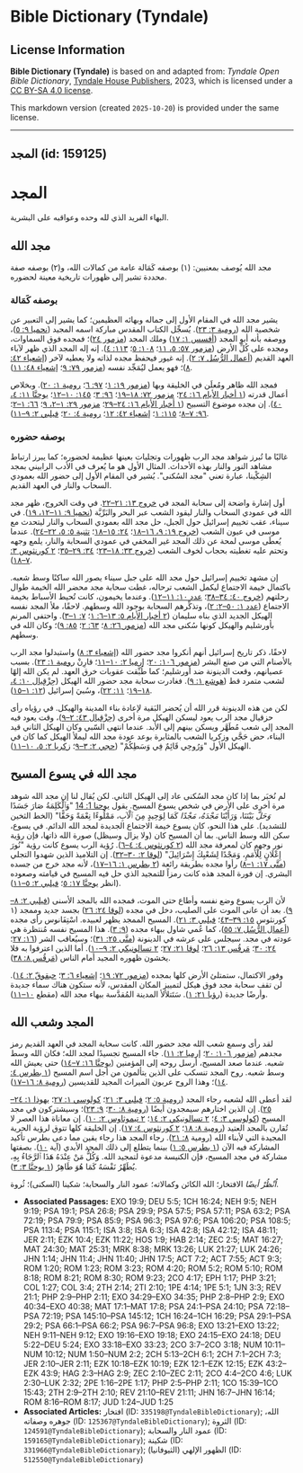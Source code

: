 # Bible Dictionary (Tyndale)

## License Information

**Bible Dictionary (Tyndale)** is based on and adapted from: _Tyndale Open Bible Dictionary_, [Tyndale House Publishers](https://tyndaleopenresources.com/), 2023, which is licensed under a [CC BY-SA 4.0 license](https://creativecommons.org/licenses/by-sa/4.0/legalcode.en).

This markdown version (created `2025-10-20`) is provided under the same license.



--------------------------------

## المجد (id: 159125)

المجد
=====

البهاء الفريد الذي لله وحده وعواقبه على البشرية.

مجد الله
--------

مجد الله يُوصف بمعنيين: (١) بوصفه كَمَالة عامة من كمالات الله، و(٢) بوصفه صفة محددة تشير إلى ظهورات تاريخية معينة لحضوره.

### بوصفه كَمَالة

يشير مجد الله في المقام الأول إلى جماله وبهائه العظيمين؛ كما يشير إلى التعبير عن شخصية الله ([رومية ٣: ٢٣](https://ref.ly/Rom3:23)). يُسجِّل الكتاب المقدس مباركة اسمه المجيد ([نحميا ٩: ٥](https://ref.ly/Neh9:5))، ووصفه بأنه أبو المجد ([أفسس ١: ١٧](https://ref.ly/Eph1:17)) وملك المجد ([مزمور ٢٤](https://ref.ly/Ps24:1-Ps24:10))؛ فمجده فوق السماوات، ومجده على كُلِّ الأرض ([مزمور ٥٧: ٥، ١١](https://ref.ly/Ps57:5)؛ [١٠٨: ٥](https://ref.ly/Ps108:5)؛ [١١٣: ٤](https://ref.ly/Ps113:4)). إنه إله المجد الذي ظهر لآباء العهد القديم ([أعمال الرُّسُل ٧: ٢](https://ref.ly/Acts7:2)). إنه غيور فيحفظ مجده لذاته ولا يعطيه لآخر ([إشعياء ٤٢: ٨](https://ref.ly/Isa42:8))؛ فهو يعمل ليُمَجِّد نفسه ([مزمور ٧٩: ٩](https://ref.ly/Ps79:9)؛ [إشعياء ٤٨: ١١](https://ref.ly/Isa48:11)).

فمجد الله ظاهر ومُعلَن في الخليقة وبها ([مزمور ١٩: ١](https://ref.ly/Ps19:1)؛ [٩٧: ٦](https://ref.ly/Ps97:6)؛ [رومية ١: ٢٠](https://ref.ly/Rom1:20)). وبخلاص أعمال قدرته ([١ أخبار الأيام ١٦: ٢٤](https://ref.ly/1Chr16:24)؛ [مزمور ٧٢: ١٨–١٩](https://ref.ly/Ps72:18-Ps72:19)؛ [٩٦: ٣](https://ref.ly/Ps96:3)؛ [١٤٥: ١٠–١٢](https://ref.ly/Ps145:10-Ps145:12)؛ [يوحنَّا ١١: ٤، ٤٠](https://ref.ly/John11:4)). إن مجده موضوع التسبيح ([١ أخبار الأيام ١٦: ٢٤–٢٩](https://ref.ly/1Chr16:24-1Chr16:29)؛ [مزمور ٢٩: ١–٢، ٩](https://ref.ly/Ps29:1-Ps29:2)؛ [٦٦: ١–٢](https://ref.ly/Ps66:1-Ps66:2)؛ [٩٦: ٧–٨](https://ref.ly/Ps96:7-Ps96:8)؛ [١١٥: ١](https://ref.ly/Ps115:1)؛ [إشعياء ٤٢: ١٢](https://ref.ly/Isa42:12)؛ [رومية ٤: ٢٠](https://ref.ly/Rom4:20)؛ [فيلبي ٢: ٩–١١](https://ref.ly/Phil2:9-Phil2:11)).

### بوصفه حضوره

غالبًا ما تُبرز شواهد مجد الرب ظهورات وتجليات بعينها عظيمة لحضوره؛ كما يبرز ارتباط مشاهد النور والنار بهذه الأحداث. المثال الأول هو ما يُعرف في الأدب الرابيني بمجد الشِكْينا، عبارة تعني "مجد السُكنى". يُشير في المقام الأول إلى حضور الله بعمودي السحاب والنار في العهد القديم.

أول إشارة واضحة إلى سحابة المجد في [خروج ١٣: ٢١–٢٢](https://ref.ly/Exod13:21-Exod13:22). في وقت الخروج، ظهر مجد الله في عمودي السحاب والنار ليقود الشعب عبر البحر والبَرِّيَّة ([نحميا ٩: ١١–١٢، ١٩](https://ref.ly/Neh9:11-Neh9:12)). في سيناء، عقب تخييم إسرائيل حول الجبل، حل مجد الله بعمودي السحاب والنار ليتحدث مع موسى في عيون الشعب ([خروج ١٩: ٩، ١٦–١٨](https://ref.ly/Exod19:9)؛ [٢٤: ١٥–١٨](https://ref.ly/Exod24:15-Exod24:18)؛ [تثنية ٥: ٥، ٢٢–٢٤](https://ref.ly/Deut5:5)). عندما يُعطَى موسى لمحة عن ذلك المجد غير المخفي في عمودي السحابة والنار، يلمع وجهه وتحتم عليه تغطيته بحجاب لخوف الشعب ([خروج ٣٣: ١٨–٢٣](https://ref.ly/Exod33:18-Exod33:23)؛ [٣٤: ٢٩–٣٥](https://ref.ly/Exod34:29-Exod34:35)؛ [٢ كورنثوس ٣: ٧–١٨](https://ref.ly/2Cor3:7-2Cor3:18)).

إن مشهد تخييم إسرائيل حول مجد الله على جبل سيناء يصور الله ساكنًا وسط شعبه. باكتمال خيمة الاجتماع ليكمل الشعب ترحاله، غطت سحابة مجد محضر الله الخيمة طوال رحلتهم ([خروج ٤٠: ٣٤–٣٨](https://ref.ly/Exod40:34-Exod40:38)؛ [عدد ١٠: ١١–١٢](https://ref.ly/Num10:11-Num10:12)). وعندما يخيمون، كانت تُحيط الأسباط بخيمة الاجتماع ([عدد ١: ٥٠–٢: ٢](https://ref.ly/Num1:50-Num2:2))، وتذكِّرهم السحابة بوجود الله وسطهم. لاحقًا، ملأ المجد نفسه الهيكل الجديد الذي بناه سليمان ([٢ أخبار الأيام ٥: ١٣–٦: ١](https://ref.ly/2Chr5:13-2Chr6:1)؛ [٧: ١–٣](https://ref.ly/2Chr7:1-2Chr7:3)). واحتفى المرنم بأورشليم والهيكل كونها سُكنى مجد الله ([مزمور ٢٦: ٨](https://ref.ly/Ps26:8)؛ [٦٣: ٢](https://ref.ly/Ps63:2)؛ [٨٥: ٩](https://ref.ly/Ps85:9))؛ وكان الله في وسطهم.

لاحقًا، ذكر تاريخ إسرائيل أنهم أنكروا مجد حضور الله ([إشعياء ٣: ٨](https://ref.ly/Isa3:8)) واستبدلوا مجد الرب بالأصنام التي من صنع البشر ([مزمور ١٠٦: ٢٠](https://ref.ly/Ps106:20)؛ [إرميا ٢: ١٠–١١](https://ref.ly/Jer2:10-Jer2:11)؛ قارِنْ [رومية ١: ٢٣](https://ref.ly/Rom1:23)). بسبب عصيانهم، وقعت الدينونة ضد أورشليم؛ كما طُبِّقت عقوبات خرق العهد. لم يكن الله إلهًا لشعب متمرد قط ([هوشع ١: ٩](https://ref.ly/Hos1:9)). فغادرت سحابة مجد حضور الله الهيكل ([حِزْقِيال ١٠: ٤، ١٨–١٩](https://ref.ly/Ezek10:4)؛ [١١: ٢٢](https://ref.ly/Ezek11:22))، وسُبيَ إسرائيل ([١٢: ١–١٥](https://ref.ly/Ezek12:1-Ezek12:15)).

لكن من هذه الدينونة قرر الله أن يُحضر البَقية لإعادة بناء المدينة والهيكل. في رؤياه رأى حزقيال مجد الرب يعود ليسكن الهيكل مرة أخرى ([حِزْقِيال ٤٣: ٢–٩](https://ref.ly/Ezek43:2-Ezek43:9))، وقت يعود فيه المجد إلى شعب مُطَهَّر ويسكن بينهم إلى الأبد. عندما انتهى السّبي وكان الهيكل الثاني قيد البناء، حض حَجَّي وزكريا الشعب بالمثابرة بوعد عودة مجد الله ليملأ الهيكل كما كان في الهيكل الأول "وَرُوحِي قَائِمٌ فِي وَسَطِكُمْ" ([حجي ٢: ٣–٩](https://ref.ly/Hag2:3-Hag2:9)؛ [زكريا ٢: ٥، ١٠–١١](https://ref.ly/Zech2:5)).

مجد الله في يسوع المسيح
-----------------------

لم نُخبَر بما إذا كان مجد السُكنى عاد إلى الهيكل الثاني. لكن يُقال لنا إن مجد الله شوهد مرة أخرى على الأرض في شخص يسوع المسيح. يقول [يوحنا 1: 14](https://ref.ly/John1:14) "وَٱلْكَلِمَةُ صَارَ جَسَدًا *وَحَلَّ* بَيْنَنَا، وَرَأَيْنَا *مَجْدَهُ، مَجْدًا* كَمَا لِوَحِيدٍ مِنَ ٱلْآبِ، مَمْلُوءًا نِعْمَةً وَحَقًّا" (الخط الثخين للتشديد). على هذا النحو، كان يسوع خيمة الاجتماع الجديدة لمجد الله الدائم. في يسوع، سكن الله وسط الناس. بما أن المسيح كان (ولا يزال وسيظل) صورة الله ذاتها، فإن رؤية نور وجهه كان لمعرفة مجد الله ([٢ كورنثوس ٤: ٤–٦](https://ref.ly/2Cor4:4-2Cor4:6)). رُؤية الرب يسوع كانت رؤية "نُورَ إِعْلَانٍ لِلْأُمَمِ، وَمَجْدًا لِشَعْبِكَ إِسْرَائِيلَ" ([لوقا ٢: ٣٠–٣٢](https://ref.ly/Luke2:30-Luke2:32)). إن التلاميذ الذين شهدوا التجلي ([متَّى ١٧: ١–٨](https://ref.ly/Matt17:1-Matt17:8)) رأوا مجده بطريقة رائعة ([٢ بطرس ١: ١٦–١٧](https://ref.ly/2Pet1:16-2Pet1:17))، لأنه مجد خرج من جسده البشري. إن فورة المجد هذه كانت رمزاً للتمجيد الذي حل فيه المسيح في قيامته وصعوده (انظر [يوحنَّا ١٧: ٥](https://ref.ly/John17:5)؛ [فيلبي ٢: ٥–١١](https://ref.ly/Phil2:5-Phil2:11)).

لأن الرب يسوع وضع نفسه وأطاع حتى الموت، فمجده الله بالمجد الأسنى ([فيلبي ٢: ٨–٩](https://ref.ly/Phil2:8-Phil2:9)). بعد أن عانى الموت على الصليب، دخل في مجده ([لوقا ٢٤: ٢٦](https://ref.ly/Luke24:26)) بجسد جديد وممجد (١ كورنثوس [١٥: ٣٩–٤٣](https://ref.ly/1Cor15:39-1Cor15:43)؛ [فيلبي ٣: ٢١](https://ref.ly/Phil3:21)). المسيح الممجد يظهر لعبيده. اسْتِفَانوس رأى مجده ([أعمال الرُّسُل ٧: ٥٥](https://ref.ly/Acts7:55))، كما عُمي شاول ببهاء مجده ([٩: ٣](https://ref.ly/Acts9:3)). هذا المسيح نفسه مُنتظرة هي عودته في مجد. سيجلس على عرشه في الدينونة ([متَّى ٢٥: ٣١](https://ref.ly/Matt25:31))؛ وسيُعاقب الشر ([١٦: ٢٧](https://ref.ly/Matt16:27)؛ [٢٤: ٣٠](https://ref.ly/Matt24:30)؛ [مَرقُس ١٣: ٢٦](https://ref.ly/Mark13:26)؛ [لوقا ٢١: ٢٧](https://ref.ly/Luke21:27)؛ [٢ تسالونيكي ٢: ٩–١٠](https://ref.ly/2Thess2:9-2Thess2:10)). أما الذين اعترفوا به فلا يخشون ظهوره المجيد أمام الناس ([مَرقُس ٨: ٣٨](https://ref.ly/Mark8:38)).

وفور الاكتمال، ستمتلئ الأرض كلها بمجده ([مزمور ٧٢: ١٩](https://ref.ly/Ps72:19)؛ [إشعياء ٦: ٣](https://ref.ly/Isa6:3)؛ [حبقوقّ ٢: ١٤](https://ref.ly/Hab2:14)). لن تقف سحابة مجد فوق هيكل لتمييز المكان المقدس، لأنه ستكون هناك سماء جديدة وأرضًا جديدة ([رؤيا ٢١: ١](https://ref.ly/Rev21:1)). سَتَتلألأ المدينة المُقدَّسة ببهاء مجد الله (مقطع [١٠–١١](https://ref.ly/Rev21:10-Rev21:11)).

المجد وشعب الله
---------------

لقد رأى وسمع شعب الله مجد حضور الله. كانت سحابة المجد في العهد القديم رمز *مجدهم* ([مزمور ١٠٦: ٢٠](https://ref.ly/Ps106:20)؛ [إرميا ٢: ١١](https://ref.ly/Jer2:11)). جاء المسيح تجسيدًا لمجد الله؛ فكان الله وسط شعبه. عندما صعد المسيح، أرسل روحه إلى المؤمنين ([يوحنَّا ١٦: ٧–١٤](https://ref.ly/John16:7-John16:14)) حتى يعيش الله وسط شعبه. روح المجد تنسكب على الذين يتألمون من أجل اسم المسيح ([١ بطرس ٤: ١٤](https://ref.ly/1Pet4:14))؛ وهذا الروح عربون الميراث المجيد للقديسين ([رومية ٨: ١٦–١٧](https://ref.ly/Rom8:16-Rom8:17)).

لقد أعطى الله لشعبه رجاء المجد ([رومية ٥: ٢](https://ref.ly/Rom5:2)؛ [فيلبي ٣: ٢١](https://ref.ly/Phil3:21)؛ [كولوسي ١: ٢٧](https://ref.ly/Col1:27)؛ [يهوذا ١: ٢٤–٢٥](https://ref.ly/Jude1:24-Jude1:25)). إن الذين اختارهم سيمجدون أيضًا ([رومية ٨: ٣٠](https://ref.ly/Rom8:30)؛ [٩: ٢٣](https://ref.ly/Rom9:23))؛ وسيشتركون في مجد المسيح ([كولوسي ٣: ٤](https://ref.ly/Col3:4)؛ [٢ تسالونيكي ٢: ١٤](https://ref.ly/2Thess2:14)؛ [٢ تيموثاوس ٢: ١٠](https://ref.ly/2Tim2:10)). إن معاناة هذا العصر لا تُقارن بالمجد العتيد ([رومية ٨: ١٨](https://ref.ly/Rom8:18)؛ [٢ كورنثوس ٤: ١٧](https://ref.ly/2Cor4:17)). إن الخليقة كلها تتوق لرؤية الحرية المجيدة التي لأبناء الله (رومية [٨: ٢١](https://ref.ly/Rom8:21)). رجاء المجد هذا رجاء يقين مما دعى بطرس تأكيد المشاركة فيه الآن ([١ بطرس ٥: ١](https://ref.ly/1Pet5:1)) بينما يتطلع إلى ذلك المجد الأبدي (آية [١٠](https://ref.ly/Rom5:10)). بصفتها مشاركة في مجد المسيح، فإن الكنيسة مدعوة لتمجيد الله. وَكُلُّ مَنْ عِنْدَهُ هَذَا ٱلرَّجَاءُ بِهِ، يُطَهِّرُ نَفْسَهُ كَمَا هُوَ طَاهِرٌ ([١ يوحنَّا ٣: ٣](https://ref.ly/1John3:3)).

*اُنْظُرْ أيضًا* الافتخار؛ الله الكائن وكمالاته؛ عمود النار والسحابة؛ شكينا (السكنى)؛ ثُروة.

* **Associated Passages:** EXO 19:9; DEU 5:5; 1CH 16:24; NEH 9:5; NEH 9:19; PSA 19:1; PSA 26:8; PSA 29:9; PSA 57:5; PSA 57:11; PSA 63:2; PSA 72:19; PSA 79:9; PSA 85:9; PSA 96:3; PSA 97:6; PSA 106:20; PSA 108:5; PSA 113:4; PSA 115:1; ISA 3:8; ISA 6:3; ISA 42:8; ISA 42:12; ISA 48:11; JER 2:11; EZK 10:4; EZK 11:22; HOS 1:9; HAB 2:14; ZEC 2:5; MAT 16:27; MAT 24:30; MAT 25:31; MRK 8:38; MRK 13:26; LUK 21:27; LUK 24:26; JHN 1:14; JHN 11:4; JHN 11:40; JHN 17:5; ACT 7:2; ACT 7:55; ACT 9:3; ROM 1:20; ROM 1:23; ROM 3:23; ROM 4:20; ROM 5:2; ROM 5:10; ROM 8:18; ROM 8:21; ROM 8:30; ROM 9:23; 2CO 4:17; EPH 1:17; PHP 3:21; COL 1:27; COL 3:4; 2TH 2:14; 2TI 2:10; 1PE 4:14; 1PE 5:1; 1JN 3:3; REV 21:1; PHP 2:9–PHP 2:11; EXO 34:29–EXO 34:35; PHP 2:8–PHP 2:9; EXO 40:34–EXO 40:38; MAT 17:1–MAT 17:8; PSA 24:1–PSA 24:10; PSA 72:18–PSA 72:19; PSA 145:10–PSA 145:12; 1CH 16:24–1CH 16:29; PSA 29:1–PSA 29:2; PSA 66:1–PSA 66:2; PSA 96:7–PSA 96:8; EXO 13:21–EXO 13:22; NEH 9:11–NEH 9:12; EXO 19:16–EXO 19:18; EXO 24:15–EXO 24:18; DEU 5:22–DEU 5:24; EXO 33:18–EXO 33:23; 2CO 3:7–2CO 3:18; NUM 10:11–NUM 10:12; NUM 1:50–NUM 2:2; 2CH 5:13–2CH 6:1; 2CH 7:1–2CH 7:3; JER 2:10–JER 2:11; EZK 10:18–EZK 10:19; EZK 12:1–EZK 12:15; EZK 43:2–EZK 43:9; HAG 2:3–HAG 2:9; ZEC 2:10–ZEC 2:11; 2CO 4:4–2CO 4:6; LUK 2:30–LUK 2:32; 2PE 1:16–2PE 1:17; PHP 2:5–PHP 2:11; 1CO 15:39–1CO 15:43; 2TH 2:9–2TH 2:10; REV 21:10–REV 21:11; JHN 16:7–JHN 16:14; ROM 8:16–ROM 8:17; JUD 1:24–JUD 1:25
* **Associated Articles:** افتخار (ID: `335198@TyndaleBibleDictionary`); الله، جوهره وصفاته (ID: `125367@TyndaleBibleDictionary`); الثروة (ID: `124591@TyndaleBibleDictionary`); عمود النار والسحابة (ID: `159165@TyndaleBibleDictionary`); شكينة (ID: `331966@TyndaleBibleDictionary`); الظهور الإلهي (الثيوفانيا) (ID: `512550@TyndaleBibleDictionary`)

